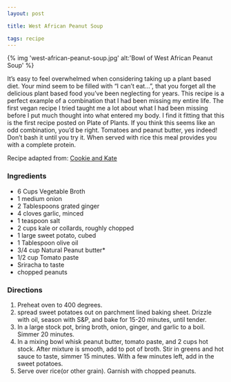 ```yaml
---
layout: post

title: West African Peanut Soup

tags: recipe
---
```


{% img 'west-african-peanut-soup.jpg' alt:'Bowl of West African Peanut Soup' %}

It’s easy to feel overwhelmed when considering taking up a plant based diet. Your mind seem to be filled with “I can’t eat…”, that you forget all the delicious plant based food you’ve been neglecting for years. This recipe is a perfect example of a combination that I had been missing my entire life. The first vegan recipe I tried taught me a lot about what I had been missing before I put much thought into what entered my body. I find it fitting that this is the first recipe posted on Plate of Plants. If you think this seems like an odd combination, you’d be right. Tomatoes and peanut butter, yes indeed! Don’t bash it until you try it. When served with rice this meal provides you with a complete protein.

Recipe adapted from: <a href="http://cookieandkate.com/2013/west-african-peanut-soup/" target="_blank">Cookie and Kate</a>

### Ingredients

- 6 Cups Vegetable Broth
- 1 medium onion
- 2 Tablespoons grated ginger
- 4 cloves garlic, minced
- 1 teaspoon salt
- 2 cups kale or collards, roughly chopped
- 1 large sweet potato, cubed
- 1 Tablespoon olive oil
- 3/4 cup Natural Peanut butter*
- 1/2 cup Tomato paste
- Sriracha to taste
- chopped peanuts

### Directions

1. Preheat oven to 400 degrees.
2. spread sweet potatoes out on parchment lined baking sheet. Drizzle with oil, season with S&P, and bake for 15-20 minutes, until tender.
3. In a large stock pot, bring broth, onion, ginger, and garlic to a boil. Simmer 20 minutes.
4. In a mixing bowl whisk peanut butter, tomato paste, and 2 cups hot stock. After mixture is smooth, add to pot of broth. Stir in greens and hot sauce to taste, simmer 15 minutes. With a few minutes left, add in the sweet potatoes.
5. Serve over rice(or other grain). Garnish with chopped peanuts.
